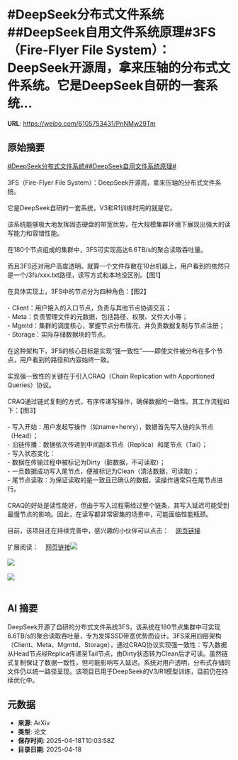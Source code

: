 # #DeepSeek分布式文件系统##DeepSeek自用文件系统原理#3FS（Fire-Flyer File System）：DeepSeek开源周，拿来压轴的分布式文件系统。它是DeepSeek自研的一套系统...

**URL**: https://weibo.com/6105753431/PnNMw29Tm

## 原始摘要

<a href="https://m.weibo.cn/search?containerid=231522type%3D1%26t%3D10%26q%3D%23DeepSeek%E5%88%86%E5%B8%83%E5%BC%8F%E6%96%87%E4%BB%B6%E7%B3%BB%E7%BB%9F%23&amp;extparam=%23DeepSeek%E5%88%86%E5%B8%83%E5%BC%8F%E6%96%87%E4%BB%B6%E7%B3%BB%E7%BB%9F%23" data-hide=""><span class="surl-text">#DeepSeek分布式文件系统#</span></a><a href="https://m.weibo.cn/search?containerid=231522type%3D1%26t%3D10%26q%3D%23DeepSeek%E8%87%AA%E7%94%A8%E6%96%87%E4%BB%B6%E7%B3%BB%E7%BB%9F%E5%8E%9F%E7%90%86%23&amp;extparam=%23DeepSeek%E8%87%AA%E7%94%A8%E6%96%87%E4%BB%B6%E7%B3%BB%E7%BB%9F%E5%8E%9F%E7%90%86%23" data-hide=""><span class="surl-text">#DeepSeek自用文件系统原理#</span></a><br><br>3FS（Fire-Flyer File System）：DeepSeek开源周，拿来压轴的分布式文件系统。<br><br>它是DeepSeek自研的一套系统，V3和R1训练时用的就是它。<br><br>该系统能够极大地发挥固态硬盘的带宽优势，在大规模集群环境下展现出强大的读写能力和容错性能。<br><br>在180个节点组成的集群中，3FS可实现高达6.6TB/s的聚合读取吞吐量。<br><br>而且3FS还对用户高度透明。就算一个文件存散在10台机器上，用户看到的依然只是一个/3fs/xxx.txt路径，读写方式和本地没区别。【图1】<br><br>在具体实现上，3FS中的节点分为四种角色：【图2】<br><br>- Client：用户接入的入口节点，负责与其他节点协调交互；<br>- Meta：负责管理文件的元数据，包括路径、权限、文件大小等；<br>- Mgmtd：集群的调度核心，掌握节点分布情况，并负责数据复制与节点注册；<br>- Storage：实际存储数据块的节点。<br><br>在这种架构下，3FS的核心目标是实现“强一致性”——即使文件被分布在多个节点，用户看到的路径和内容始终一致。<br><br>实现强一致性的关键在于引入CRAQ（Chain Replication with Apportioned Queries）协议。<br><br>CRAQ通过链式复制的方式，有序传递写操作，确保数据的一致性。其工作流程如下：【图3】<br><br>- 写入开始：用户发起写操作（如name=henry），数据首先写入链的头节点（Head）；<br>- 沿链传播：数据依次传递到中间副本节点（Replica）和尾节点（Tail）；<br>- 写入状态变化：<br>  - 数据在传输过程中被标记为Dirty（脏数据，不可读取）；<br>  - 一旦数据成功写入尾节点，便被标记为Clean（清洁数据，可读取）；<br>- 尾节点读取：为保证读取的是一致且已确认的数据，读操作通常只在尾节点进行。<br><br>CRAQ的好处是读性能好，但由于写入过程需经过整个链条，其写入延迟可能受到最慢节点的影响。因此，在读写都非常密集的场景中，可能面临性能瓶颈。<br><br>目前，该项目还在持续完善中，感兴趣的小伙伴可以点击：<a href="https://weibo.cn/sinaurl?u=https%3A%2F%2Fgithub.com%2Fdeepseek-ai%2F3FS" data-hide=""><span class="url-icon"><img style="width: 1rem;height: 1rem" src="https://h5.sinaimg.cn/upload/2015/09/25/3/timeline_card_small_web_default.png" referrerpolicy="no-referrer"></span><span class="surl-text">网页链接</span></a><br><br>扩展阅读：<a href="https://weibo.cn/sinaurl?u=https%3A%2F%2Fmaknee.github.io%2Fblog%2F2025%2F3FS-Performance-Journal-1%2F" data-hide=""><span class="url-icon"><img style="width: 1rem;height: 1rem" src="https://h5.sinaimg.cn/upload/2015/09/25/3/timeline_card_small_web_default.png" referrerpolicy="no-referrer"></span><span class="surl-text">网页链接</span></a><img style="" src="https://tvax4.sinaimg.cn/large/006Fd7o3gy1i0kr9izvb9j31zv0dqtmh.jpg" referrerpolicy="no-referrer"><br><br><img style="" src="https://tvax4.sinaimg.cn/large/006Fd7o3gy1i0kr9k5pa5j30mr0e5wjj.jpg" referrerpolicy="no-referrer"><br><br><img style="" src="https://tvax4.sinaimg.cn/large/006Fd7o3gy1i0kr9lvmq0j30gf08u0v2.jpg" referrerpolicy="no-referrer"><br><br>

## AI 摘要

DeepSeek开源了自研的分布式文件系统3FS，该系统在180节点集群中可实现6.6TB/s的聚合读取吞吐量，专为发挥SSD带宽优势而设计。3FS采用四层架构（Client、Meta、Mgmtd、Storage），通过CRAQ协议实现强一致性：写入数据从Head节点经Replica传递至Tail节点，由Dirty状态转为Clean后才可读。虽然链式复制保证了数据一致性，但可能影响写入延迟。系统对用户透明，分布式存储的文件仍以统一路径呈现。该项目已用于DeepSeek的V3/R1模型训练，目前仍在持续优化中。

## 元数据

- **来源**: ArXiv
- **类型**: 论文
- **保存时间**: 2025-04-18T10:03:58Z
- **目录日期**: 2025-04-18
